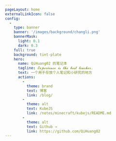 ```yaml
---
pageLayout: home
externalLinkIcon: false
config:
  -
    type: banner
    banner: '/images/background/changli.png'
    bannerMask:
      light: 0.1
      dark: 0.3
    full: true
    background: tint-plate
    hero:
      name: QiHuang02 的笔记本
      tagline: 𝓔𝔁𝓹𝓮𝓻𝓲𝓮𝓷𝓬𝓮 𝓲𝓼 𝓽𝓱𝓮 𝓫𝓮𝓼𝓽 𝓽𝓮𝓪𝓬𝓱𝓮𝓻.
      text: 一个用于存放个人笔记和小研究的地方
      actions:
        -
          theme: brand
          text: 博客
          link: /blog/
        -
          theme: alt
          text: KubeJS
          link: /notes/minecraft/kubejs/README.md
        -
          theme: alt
          text: Github →
          link: https://github.com/QiHuang02
---
```


